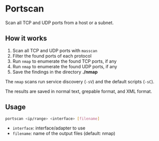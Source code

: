 # Portscan

Scan all TCP and UDP ports from a host or a subnet.

## How it works

1. Scan all TCP and UDP ports with `masscan`
2. Filter the found ports of each protocol
3. Run `nmap` to enumerate the found TCP ports, if any
4. Run `nmap` to enumerate the found UDP ports, if any
5. Save the findings in the directory **./nmap**

The `nmap` scans run service discovery (`-sV`) and the default scripts (`-sC`).

The results are saved in normal text, grepable format, and XML format.

## Usage

```bash
portscan <ip/range> <interface> [filename]
```

- `interface`: interface/adapter to use
- `filename`: name of the output files (default: nmap)
